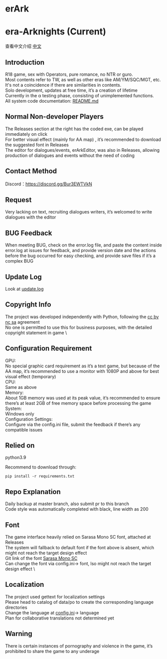 erArk
====
era-Arknights (Current)
====

查看中文介绍 [中文](README.md)

Introduction
----
R18 game, sex with Operators, pure romance, no NTR or guro.\
Most contents refer to TW, as well as other eras like AM/YM/SQC/MGT, etc. It's not a coincidence if there are similarities in contents.\
Solo development, updates at free time, it’s a creation of lifetime\
Currently in the α testing phase, consisting of unimplemented functions.\
All system code documentation: [README.md](.github/prompts/数据处理工作流/README.md)

Normal Non-developer Players
----
The Releases section at the right has the coded exe, can be played immediately on click\
For better visual effect (mainly for AA map) , it’s recommended to download the suggested font in Releases\
The editor for dialogues/events, erArkEditor, was also in Releases, allowing production of dialogues and events without the need of coding

Contact Method
----
Discord：https://discord.gg/Bur3EWTVkN

Request
----
Very lacking on text, recruiting dialogues writers, it’s welcomed to write dialogues with the editor

BUG Feedback
----
When meeting BUG, check on the error.log file, and paste the content inside error.log at issues for feedback, and provide version date and the actions before the bug occurred for easy checking, and provide save files if it’s a complex BUG


Update Log
----
Look at [update.log](update.log)

Copyright Info
----
The project was developed independently with Python, following the [cc by nc sa](http://creativecommons.org/licenses/by-nc-sa/2.0/) agreement \
No one is permitted to use this for business purposes, with the detailed copyright statement in game \

Configuration Requirement
----
GPU: \
No special graphic card requirement as it’s a text game, but because of the AA map, it’s recommended to use a monitor with 1080P and above for best visual effect (temporary) \
CPU: \
Same as above \
Memory: \
About 1GB memory was used at its peak value, it’s recommended to ensure there’s at least 2GB of free memory space before processing the game \
System: \
Windows only \
Configuration Settings: \
Configure via the config.ini file, submit the feedback if there’s any compatible issues

Relied on
----
python3.9

Recommend to download through:

    pip install -r requirements.txt

Repo Explanation
----
Daily backup at master branch, also submit pr to this branch \
Code style was automatically completed with black, line width as 200

Font
----
The game interface heavily relied on Sarasa Mono SC font, attached at Releases \
The system will fallback to default font if the font above is absent, which might not reach the target design effect \
Git link of the font [Sarasa Mono SC](https://github.com/be5invis/Sarasa-Gothic) \
Can change the font via config.ini-> font, lso might not reach the target design effect \

Localization
----
The project used gettext for localization settings \
Please head to catalog of data/po to create the corresponding language directories \
Change the language at [config.ini](config.ini)-> language \
Plan for collaborative translations not determined yet

Warning
----
There is certain instances of pornography and violence in the game, it’s prohibited to share the game to any underage
